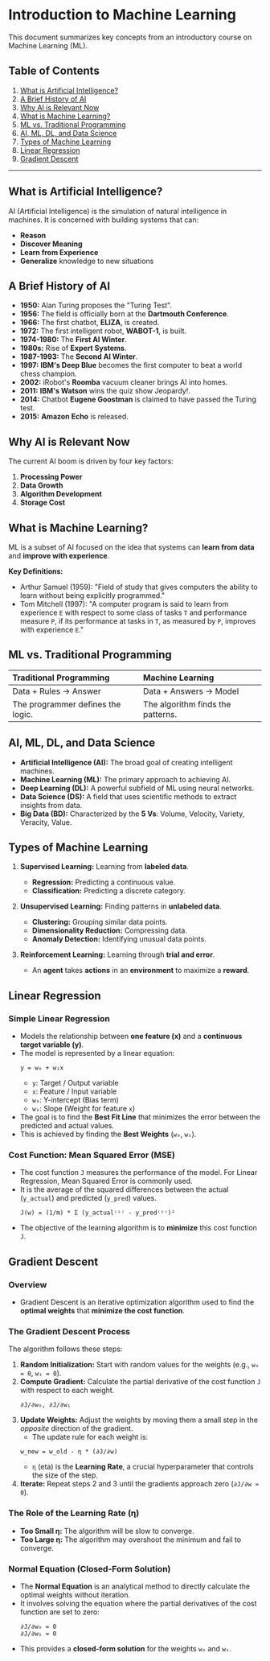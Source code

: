 # Introduction to Machine Learning

This document summarizes key concepts from an introductory course on Machine Learning (ML).

## Table of Contents
1.  [What is Artificial Intelligence?](#what-is-artificial-intelligence)
2.  [A Brief History of AI](#a-brief-history-of-ai)
3.  [Why AI is Relevant Now](#why-ai-is-relevant-now)
4.  [What is Machine Learning?](#what-is-machine-learning)
5.  [ML vs. Traditional Programming](#ml-vs-traditional-programming)
6.  [AI, ML, DL, and Data Science](#ai-ml-dl-and-data-science)
7.  [Types of Machine Learning](#types-of-machine-learning)
8.  [Linear Regression](#linear-regression)
9.  [Gradient Descent](#gradient-descent)

---

## What is Artificial Intelligence?

AI (Artificial Intelligence) is the simulation of natural intelligence in machines. It is concerned with building systems that can:
*   **Reason**
*   **Discover Meaning**
*   **Learn from Experience**
*   **Generalize** knowledge to new situations

## A Brief History of AI

*   **1950:** Alan Turing proposes the "Turing Test".
*   **1956:** The field is officially born at the **Dartmouth Conference**.
*   **1966:** The first chatbot, **ELIZA**, is created.
*   **1972:** The first intelligent robot, **WABOT-1**, is built.
*   **1974-1980:** The **First AI Winter**.
*   **1980s:** Rise of **Expert Systems**.
*   **1987-1993:** The **Second AI Winter**.
*   **1997:** **IBM's Deep Blue** becomes the first computer to beat a world chess champion.
*   **2002:** iRobot's **Roomba** vacuum cleaner brings AI into homes.
*   **2011:** **IBM's Watson** wins the quiz show Jeopardy!.
*   **2014:** Chatbot **Eugene Goostman** is claimed to have passed the Turing test.
*   **2015:** **Amazon Echo** is released.

## Why AI is Relevant Now

The current AI boom is driven by four key factors:
1.  **Processing Power**
2.  **Data Growth**
3.  **Algorithm Development**
4.  **Storage Cost**

## What is Machine Learning?

ML is a subset of AI focused on the idea that systems can **learn from data** and **improve with experience**.

**Key Definitions:**
*   Arthur Samuel (1959): "Field of study that gives computers the ability to learn without being explicitly programmed."
*   Tom Mitchell (1997): "A computer program is said to learn from experience `E` with respect to some class of tasks `T` and performance measure `P`, if its performance at tasks in `T`, as measured by `P`, improves with experience `E`."

## ML vs. Traditional Programming

| Traditional Programming | Machine Learning |
| :--- | :--- |
| Data + Rules → Answer | Data + Answers → Model |
| The programmer defines the logic. | The algorithm finds the patterns. |

## AI, ML, DL, and Data Science

*   **Artificial Intelligence (AI):** The broad goal of creating intelligent machines.
*   **Machine Learning (ML):** The primary approach to achieving AI.
*   **Deep Learning (DL):** A powerful subfield of ML using neural networks.
*   **Data Science (DS):** A field that uses scientific methods to extract insights from data.
*   **Big Data (BD):** Characterized by the **5 Vs**: Volume, Velocity, Variety, Veracity, Value.

## Types of Machine Learning

1.  **Supervised Learning:** Learning from **labeled data**.
    *   **Regression:** Predicting a continuous value.
    *   **Classification:** Predicting a discrete category.

2.  **Unsupervised Learning:** Finding patterns in **unlabeled data**.
    *   **Clustering:** Grouping similar data points.
    *   **Dimensionality Reduction:** Compressing data.
    *   **Anomaly Detection:** Identifying unusual data points.

3.  **Reinforcement Learning:** Learning through **trial and error**.
    *   An **agent** takes **actions** in an **environment** to maximize a **reward**.

## Linear Regression

### Simple Linear Regression
*   Models the relationship between **one feature (x)** and a **continuous target variable (y)**.
*   The model is represented by a linear equation:
    ```
    y = w₀ + w₁x
    ```
    *   `y`: Target / Output variable
    *   `x`: Feature / Input variable
    *   `w₀`: Y-intercept (Bias term)
    *   `w₁`: Slope (Weight for feature `x`)
*   The goal is to find the **Best Fit Line** that minimizes the error between the predicted and actual values.
*   This is achieved by finding the **Best Weights** (`w₀`, `w₁`).

### Cost Function: Mean Squared Error (MSE)
*   The cost function `J` measures the performance of the model. For Linear Regression, Mean Squared Error is commonly used.
*   It is the average of the squared differences between the actual (`y_actual`) and predicted (`y_pred`) values.
    ```
    J(w) = (1/m) * Σ (y_actual⁽ⁱ⁾ - y_pred⁽ⁱ⁾)²
    ```
*   The objective of the learning algorithm is to **minimize** this cost function `J`.

## Gradient Descent

### Overview
*   Gradient Descent is an iterative optimization algorithm used to find the **optimal weights** that **minimize the cost function**.

### The Gradient Descent Process
The algorithm follows these steps:

1.  **Random Initialization:** Start with random values for the weights (e.g., `w₀ = 0`, `w₁ = 0`).
2.  **Compute Gradient:** Calculate the partial derivative of the cost function `J` with respect to each weight.
    ```
    ∂J/∂w₀, ∂J/∂w₁
    ```
3.  **Update Weights:** Adjust the weights by moving them a small step in the *opposite* direction of the gradient.
    *   The update rule for each weight is:
    ```
    w_new = w_old - η * (∂J/∂w)
    ```
    *   `η` (eta) is the **Learning Rate**, a crucial hyperparameter that controls the size of the step.
4.  **Iterate:** Repeat steps 2 and 3 until the gradients approach zero (`∂J/∂w ≈ 0`).

### The Role of the Learning Rate (η)
*   **Too Small η:** The algorithm will be slow to converge.
*   **Too Large η:** The algorithm may overshoot the minimum and fail to converge.

### Normal Equation (Closed-Form Solution)
*   The **Normal Equation** is an analytical method to directly calculate the optimal weights without iteration.
*   It involves solving the equation where the partial derivatives of the cost function are set to zero:
    ```
    ∂J/∂w₀ = 0
    ∂J/∂w₁ = 0
    ```
*   This provides a **closed-form solution** for the weights `w₀` and `w₁`.